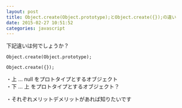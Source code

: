 ```yaml
---
layout: post
title: Object.create(Object.prototype);とObject.create({});の違い
date: 2015-02-27 10:51:52
categories: javascript
---
```

<p>下記違いは何でしょうか？</p>

<pre><code>Object.create(Object.prototype);

Object.create({});
</code></pre>

<p>・上 … null をプロトタイプとするオブジェクト<br>
・下 … 上 をプロトタイプとするオブジェクト？</p>

<p>・それぞれメリットデメリットがあれば知りたいです</p>
